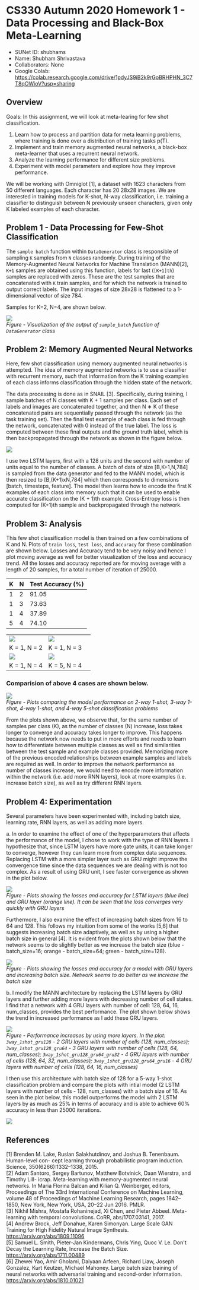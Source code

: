 # CS330 Autumn 2020 Homework 1 - Data Processing and Black-Box Meta-Learning
  - SUNet ID: shubhams  
  - Name: Shubham Shrivastava  
  - Collaborators: None  
  - Google Colab: https://colab.research.google.com/drive/1pdyJS9iB2k9rGoBRHPHN_3C7T8qOWioV?usp=sharing  

## Overview  

Goals: In this assignment, we will look at meta-learing for few shot classification.  

 1. Learn how to process and partition data for meta learning problems, where training is done over a distribution of training tasks p(T).  
 2. Implement and train memory augmented neural networks, a black-box meta-learner that uses a recurrent neural network.  
 3. Analyze the learning performance for different size problems.  
 4. Experiment with model parameters and explore how they improve performance.  
 
We will be working with Omniglot [1], a dataset with 1623 characters from 50 different languages. Each character has 20 28x28 images. We are interested in training models for K-shot, N-way classification, i.e. training a classifier to distinguish between N previously unseen characters, given only K labeled examples of each character.

## Problem 1 - Data Processing for Few-Shot Classification  

The `sample batch` function within `DataGenerator` class is responsible of sampling `K` samples from `N` classes randomly. During training of the Memory-Augmented Neural Networks for Machine Translation (MANN)[2], `K+1` samples are obtained using this function, labels for last (`[K+1]th`) samples are replaced with zeros. These are the test samples that are concatenated with `K` train samples, and for which the network is trained to output correct labels. The input images of size 28x28 is flattened to a 1-dimensional vector of size 784.    

Samples for K=2, N=4, are shown below.

![](plots/dataset.png)  
*Figure - Visualization of the output of `sample_batch` function of `DataGenerator` class*

## Problem 2: Memory Augmented Neural Networks  

Here, few shot classification using memory augmented neural networks is attempted. The idea of memory augmented networks is to use a classifier with recurrent memory, such that information from the K training examples of each class informs classification through the hidden state of the network.  

The data processing is done as in SNAIL [3]. Specifically, during training, I sample batches of N classes with K + 1 samples per class. Each set of labels and images are concatenated together, and then N ∗ K of these concatenated pairs are sequentially passed through the network (as the task training set). Then the final test example of each class is fed through the network, concatenated with 0 instead of the true label. The loss is computed between these final outputs and the ground truth label, which is then backpropagated through the network as shown in the figure below.  

![](plots/mann_few_shot_classification.png)   

I use two LSTM layers, first with a 128 units and the second with number of units equal to the number of classes. A batch of data of size [B,K+1,N,784] is sampled from the data generator and fed to the MANN model, which is then resized to [B,(K+1)xN,784] which then corresponds to dimensions [batch, timesteps, feature]. The model then learns how to encode the first K examples of each class into memory such that it can be used to enable accurate classification on the (K + 1)th example. Cross-Entropy loss is then computed for (K+1)th sample and backpropagated through the network.    

## Problem 3: Analysis  

This few shot classification model is then trained on a few combinations of K and N. Plots of `train loss`, `test loss`, and `accuracy` for these combination are shown below. Losses and Accuracy tend to be very noisy and hence I plot moving average as well for better visualization of the loss and accuracy trend. All the losses and accuracy reported are for moving average with a length of 20 samples, for a total number of iteration of 25000.  

| K | N | Test Accuracy (%) |
|---|---|-------------------|
| 1 | 2 | 91.05             |
| 1 | 3 | 73.63             |
| 1 | 4 | 37.89             |
| 5 | 4 | 74.10             |

|   |   |                   |
|---|---|-------------------|
| ![](plots/plot_2way_1shot.png)  | ![](plots/plot_3way_1shot.png)  | 
| K = 1, N = 2 | K = 1, N = 3 |
| ![](plots/plot_4way_1shot.png)  | ![](plots/plot_4way_5shot.png)  | 
| K = 1, N = 4 | K = 5, N = 4 |


### Comparision of above 4 cases are shown below.  
![](plots/compare_few_shot_plots.png)  
*Figure - Plots comparing the model performance on 2-way 1-shot, 3-way 1-shot, 4-way 1-shot, and 4-way 5-shot classification problems*
 
From the plots shown above, we observe that, for the same number of samples per class (K), as the number of classes (N) increase, loss takes longer to converge and accuracy takes longer to improve. This happens because the network now needs to put in more efforts and needs to learn how to differentiate between multiple classes as well as find similarities between the test sample and example classes provided. Memorizing more of the previous encoded relationships between example samples and labels are required as well. In order to improve the network performance as number of classes increase, we would need to encode more information within the network (i.e. add more RNN layers), look at more examples (i.e. increase batch size), as well as try different RNN layers.  

## Problem 4: Experimentation  

Several parameters have been experimented with, including batch size, learning rate, RNN layers, as well as adding more layers.  

 a. In order to examine the effect of one of the hyperparameters that affects the performance of the model, I chose to work with the type of RNN layers. I hypothesize that, since LSTM layers have more gate units, it can take longer to converge, however they can learn more from complex data sequences. Replacing LSTM with a more simpler layer such as GRU might improve the convergence time since the data sequences we are dealing with is not too complex. As a result of using GRU unit, I see faster convergence as shown in the plot below.  
 
 ![](plots/compare_plots_lstm_gru.png)  
 *Figure - Plots showing the losses and accuracy for LSTM layers (blue line) and GRU layer (orange line). It can be seen that the loss converges very quickly with GRU layers*  
 
 Furthermore, I also examine the effect of increasing batch sizes from 16 to 64 and 128. This follows my intuition from some of the works [5,6] that suggests increasing batch size adaptively, as well as by using a higher batch size in general [4]. It is evident from the plots shown below that the network seems to do slightly better as we increase the batch size (blue - batch_size=16; orange - batch_size=64; green - batch_size=128).    
 
 ![](plots/compare_plots_gru128_64_32_16_b128.png)  
 *Figure - Plots showing the losses and accuracy for a model with GRU layers and increasing batch size. Network seems to do better as we increase the batch size*  
 
 b. I modify the MANN architecture by replacing the LSTM layers by GRU layers and further adding more layers with decreasing number of cell states. I find that a network with 4 GRU layers with number of cell: 128, 64, 16, num_classes, provides the best performance. The plot shown below shows the trend in increased performance as I add these GRU layers.    
 
 ![](plots/compare_plots_gru128_64_32_16.png)  
 *Figure - Performance increases by using more layers. In the plot: `3way_1shot_gru128` - 2 GRU layers with number of cells (128, num_classes); `3way_1shot_gru128_gru64` - 3 GRU layers with number of cells (128, 64, num_classes); `3way_1shot_gru128_gru64_gru32` - 4 GRU layers with number of cells (128, 64, 32, num_classes); `3way_1shot_gru128_gru64_gru16` - 4 GRU layers with number of cells (128, 64, 16, num_classes)*  
 
 I then use this architecture with batch size of 128 for a 5-way 1-shot classification problem and compare the plots with intial model (2 LSTM layers with number of cells - 128, num_classes) with a batch size of 16. As seen in the plot below, this model outperforms the model with 2 LSTM layers by as much as 25% in terms of accuracy and is able to achieve 60% accuracy in less than 25000 iterations.  
 
 ![](plots/compare_plots_5way_1shot_gru128_64_32_16_b128.png)  

## References

[1] Brenden M. Lake, Ruslan Salakhutdinov, and Joshua B. Tenenbaum. Human-level con- cept learning through probabilistic program induction. Science, 350(6266):1332–1338, 2015.  
[2] Adam Santoro, Sergey Bartunov, Matthew Botvinick, Daan Wierstra, and Timothy Lill- icrap. Meta-learning with memory-augmented neural networks. In Maria Florina Balcan and Kilian Q. Weinberger, editors, Proceedings of The 33rd International Conference on Machine Learning, volume 48 of Proceedings of Machine Learning Research, pages 1842–1850, New York, New York, USA, 20–22 Jun 2016. PMLR.  
[3] Nikhil Mishra, Mostafa Rohaninejad, Xi Chen, and Pieter Abbeel. Meta-learning with temporal convolutions. CoRR, abs/1707.03141, 2017.  
[4] Andrew Brock, Jeff Donahue, Karen Simonyan. Large Scale GAN Training for High Fidelity Natural Image Synthesis. https://arxiv.org/abs/1809.11096  
[5] Samuel L. Smith, Pieter-Jan Kindermans, Chris Ying, Quoc V. Le. Don't Decay the Learning Rate, Increase the Batch Size. https://arxiv.org/abs/1711.00489  
[6] Zhewei Yao, Amir Gholami, Daiyaan Arfeen, Richard Liaw, Joseph Gonzalez, Kurt Keutzer, Michael Mahoney. Large batch size training of neural networks with adversarial training and second-order information. https://arxiv.org/abs/1810.01021
